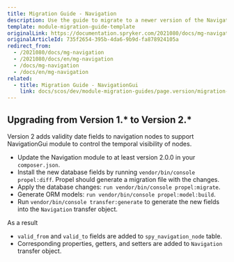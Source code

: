 ```yaml
---
title: Migration Guide - Navigation
description: Use the guide to migrate to a newer version of the Navigation module.
template: module-migration-guide-template
originalLink: https://documentation.spryker.com/2021080/docs/mg-navigation
originalArticleId: 735f2654-395b-4da6-9b9d-fa878924105a
redirect_from:
  - /2021080/docs/mg-navigation
  - /2021080/docs/en/mg-navigation
  - /docs/mg-navigation
  - /docs/en/mg-navigation
related:
  - title: Migration Guide - NavigationGui
    link: docs/scos/dev/module-migration-guides/page.version/migration-guide-navigationgui.html
---
```


## Upgrading from Version 1.* to Version 2.*

Version 2 adds validity date fields to navigation nodes to support NavigationGui module to control the temporal visibility of nodes.

* Update the Navigation module to at least  version 2.0.0 in your `composer.json`.
* Install the new database fields by running `vendor/bin/console propel:diff`. Propel should generate a migration file with the changes.
* Apply the database changes: `run vendor/bin/console propel:migrate`.
* Generate ORM models: `run vendor/bin/console propel:model:build`.
* Run `vendor/bin/console transfer:generate` to generate the new fields into the `Navigation` transfer object.

As a result

* `valid_from` and `valid_to` fields are added to `spy_navigation_node` table.
* Corresponding properties, getters, and setters are added to `Navigation` transfer object.

<!-- Last review date: Sep 21, 2017 by Karoly Gerner -->
